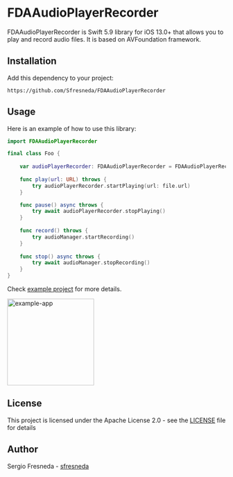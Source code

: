 # FDAAudioPlayerRecorder
FDAAudioPlayerRecorder is Swift 5.9 library for iOS 13.0+ that allows you to play and record audio files. It is based on AVFoundation framework.

## Installation
Add this dependency to your project:
```
https://github.com/Sfresneda/FDAAudioPlayerRecorder
```

## Usage
Here is an example of how to use this library:

```swift
import FDAAudioPlayerRecorder

final class Foo {
    
    var audioPlayerRecorder: FDAAudioPlayerRecorder = FDAAudioPlayerRecorder()
    
    func play(url: URL) throws {
        try audioPlayerRecorder.startPlaying(url: file.url)
    }

    func pause() async throws {
        try await audioPlayerRecorder.stopPlaying()
    }
    
    func record() throws {
        try audioManager.startRecording()
    }
    
    func stop() async throws {
        try await audioManager.stopRecording()
    }
}
````

Check [example project](https://github.com/Sfresneda/FDAAudioPlayerRecorder/tree/main/Example) for more details.

<img src="Content/exampleapp-screenshot.png" alt="example-app" width="200px" >

## License
This project is licensed under the Apache License 2.0 - see the [LICENSE](LICENSE) file for details

## Author
Sergio Fresneda - [sfresneda](https://github.com/Sfresneda)


